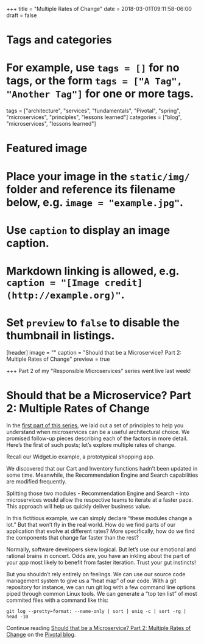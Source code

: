 +++
title = "Multiple Rates of Change"
date = 2018-03-01T09:11:58-06:00
draft = false

# Tags and categories
# For example, use `tags = []` for no tags, or the form `tags = ["A Tag", "Another Tag"]` for one or more tags.
tags = ["architecture", "services", "fundamentals", "Pivotal", "spring", "microservices", "principles", "lessons learned"]
categories = ["blog", "microservices", "lessons learned"]

# Featured image
# Place your image in the `static/img/` folder and reference its filename below, e.g. `image = "example.jpg"`.
# Use `caption` to display an image caption.
#   Markdown linking is allowed, e.g. `caption = "[Image credit](http://example.org)"`.
# Set `preview` to `false` to disable the thumbnail in listings.
[header]
image = ""
caption = "Should that be a Microservice? Part 2: Multiple Rates of Change"
preview = true

+++
Part 2 of my "Responsible Microservices" series went live last week!

# Should that be a Microservice? Part 2: Multiple Rates of Change

In the [first part of this series](https://content.pivotal.io/blog/should-that-be-a-microservice-keep-these-six-factors-in-mind), we laid out a set of principles to help you understand when microservices can be a useful architectural choice. We promised follow-up pieces describing each of the factors in more detail. Here’s the first of such posts; let’s explore multiple rates of change.

Recall our Widget.io example, a prototypical shopping app.

We discovered that our Cart and Inventory functions hadn’t been updated in some time. Meanwhile, the Recommendation Engine and Search capabilities are modified frequently.

Splitting those two modules - Recommendation Engine and Search - into microservices would allow the respective teams to iterate at a faster pace. This approach will help us quickly deliver business value.

In this fictitious example, we can simply declare “these modules change a lot.” But that won’t fly in the real world. How do we find parts of our application that evolve at different rates? More specifically, how do we find the components that change far faster than the rest?

Normally, software developers skew logical. But let’s use our emotional and rational brains in concert. Odds are, you have an inkling about the part of your app most likely to benefit from faster iteration. Trust your gut instincts!

But you shouldn’t rely entirely on feelings. We can use our source code management system to give us a “heat map” of our code. With a git repository for instance, we can run git log with a few command line options piped through common Linux tools. We can generate a “top ten list” of most commited files with a command like this:

    git log --pretty=format: --name-only | sort | uniq -c | sort -rg | head -10

Continue reading [Should that be a Microservice? Part 2: Multiple Rates of Change](https://content.pivotal.io/blog/should-that-be-a-microservice-part-2-multiple-rates-of-change) on the [Pivotal blog](https://content.pivotal.io/blog).
